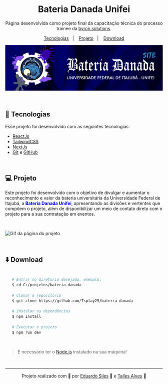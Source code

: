 <h1 align="center">Bateria Danada Unifei</h1>

<p align="center">
  Página desenvolvida como projeto final da capacitação técnica do processo trainee da <a href="https://byronsolutions.com/">byron.solutions</a>.
</p>

<p align="center">
  <a href="#-tecnologias">Tecnologias</a>&nbsp;&nbsp;&nbsp;|&nbsp;&nbsp;&nbsp;
  <a href="#-projeto">Projeto</a>&nbsp;&nbsp;&nbsp;|&nbsp;&nbsp;&nbsp;
  <a href="#-download">Download</a>

</p>

![Capa do projeto](readme-cover.png)

<br>

## 🚀 Tecnologias

Esse projeto foi desenvolvido com as seguintes tecnologias:

- [ReactJs](https://react.dev/)
- [TailwindCSS](https://tailwindcss.com/)
- [NextJs](https://nextjs.org/)
- [Git](https://git-scm.com/) e [GitHub](https://github.com/)

<br>

## 💻 Projeto

Este projeto foi desenvolvido com o objetivo de divulgar e aumentar o reconhecimento e valor da bateria universitária da Universidade Federal de Itajubá, a <font bold color="blue"> **Bateria Danada Unifei**</font>, apresentando as divisões e vertentes que compõem o projeto, além de disponibilizar um meio de contato direto com o projeto para a sua contratação em eventos.

<br>

![Gif da página do projeto](./readme-preview.gif)

<br>

## ⬇️ Download

```bash

   # Entrar no diretório desejado, exemplo:
   $ cd C:/projetos/bateria-danada

   # Clonar o repositório
   $ git clone https://github.com/Tsplay25/bateria-danada

   # Instalar as dependências
   $ npm install

   # Executar o projeto
   $ npm run dev

```

<br>

> É necessário ter o <a href="https://nodejs.org/en">Node.js</a> instalado na sua máquina!

<br>

---

<p align="center">Projeto realizado com 💙 por <a href="https://github.com/edusiles">Eduardo Siles</a> 💪 e <a href="https://github.com/Tsplay25">Talles Alves</a> 🦘</p>
